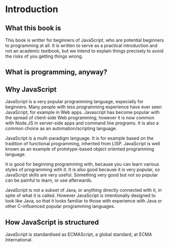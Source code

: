 # Introduction

## What this book is

This book is writter for beginners of JavaScript, who are potential beginners to programming at all. It is written to serve as a practical introduction and not an academic textbook, but we intend to explain things precisely to avoid the risks of you getting things wrong.

## What is programming, anyway?

## Why JavaScript

JavaScript is a very popular programming language, especially for beginners.
Many people with less programming experience have ever seen JavaScript, for example in Web apps.
Javascript has become popular with the spread of client-side Web programming; however it is now common with Node.JS in server-side apps and command line programs.
It is also a common choice as an automation/scripting language.

JavaScript is a multi-paradigm language. It is for example based on the tradition of functional programming, inherited from LISP. JavaScript is well known as an example of prototype-based object oriented programming language.

It is good for beginning programming with, because you can learn various styles of programming with it. It is also good because it is very popular, so JavaScript skills are very useful. Something very good but not so popular can be painful to learn, or use afterwards.

JavaScript is not a subset of Java, or anything directly connected with it, in spite of what it is called.
However JavaScript is intentionally designed to look like Java, so that it looks familiar to those with experience with Java or other C-influenced popular programming languages.

## How JavaScript is structured

JavaScript is standardised as ECMAScript, a global standard, at ECMA International.
